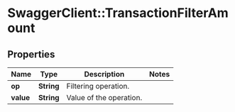 # SwaggerClient::TransactionFilterAmount

## Properties
Name | Type | Description | Notes
------------ | ------------- | ------------- | -------------
**op** | **String** | Filtering operation. | 
**value** | **String** | Value of the operation. | 


